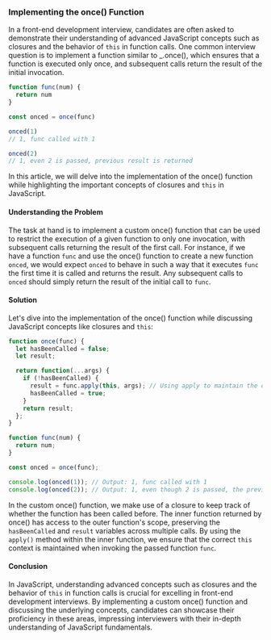 ### Implementing the once() Function

In a front-end development interview, candidates are often asked to demonstrate their understanding of advanced JavaScript concepts such as closures and the behavior of `this` in function calls. One common interview question is to implement a function similar to _.once(), which ensures that a function is executed only once, and subsequent calls return the result of the initial invocation. 

```js
function func(num) {
  return num
}

const onced = once(func)

onced(1) 
// 1, func called with 1

onced(2)
// 1, even 2 is passed, previous result is returned 
```


In this article, we will delve into the implementation of the once() function while highlighting the important concepts of closures and `this` in JavaScript.

#### Understanding the Problem

The task at hand is to implement a custom once() function that can be used to restrict the execution of a given function to only one invocation, with subsequent calls returning the result of the first call. For instance, if we have a function `func` and use the once() function to create a new function `onced`, we would expect `onced` to behave in such a way that it executes `func` the first time it is called and returns the result. Any subsequent calls to `onced` should simply return the result of the initial call to `func`.


#### Solution

Let's dive into the implementation of the once() function while discussing JavaScript concepts like closures and `this`:

```js
function once(func) {
  let hasBeenCalled = false;
  let result;

  return function(...args) {
    if (!hasBeenCalled) {
      result = func.apply(this, args); // Using apply to maintain the correct 'this' context
      hasBeenCalled = true;
    }
    return result;
  };
}

function func(num) {
  return num;
}

const onced = once(func);

console.log(onced(1)); // Output: 1, func called with 1
console.log(onced(2)); // Output: 1, even though 2 is passed, the previous result is returned
```

In the custom once() function, we make use of a closure to keep track of whether the function has been called before. The inner function returned by once() has access to the outer function's scope, preserving the `hasBeenCalled` and `result` variables across multiple calls. By using the `apply()` method within the inner function, we ensure that the correct `this` context is maintained when invoking the passed function `func`.


#### Conclusion
In JavaScript, understanding advanced concepts such as closures and the behavior of `this` in function calls is crucial for excelling in front-end development interviews. By implementing a custom once() function and discussing the underlying concepts, candidates can showcase their proficiency in these areas, impressing interviewers with their in-depth understanding of JavaScript fundamentals.
